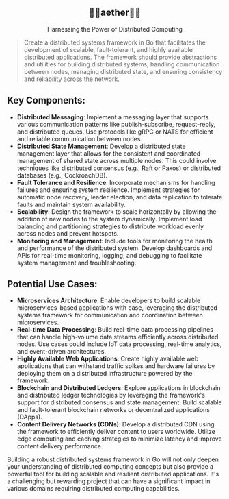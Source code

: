 <div align=center>
    <h2>🏋️‍♀️aether🏋️‍♀️</h2>
    <p>Harnessing the Power of Distributed Computing</p>
</div>


> Create a distributed systems framework in Go that facilitates the development of scalable, fault-tolerant, and highly available distributed applications. The framework should provide abstractions and utilities for building distributed systems, handling communication between nodes, managing distributed state, and ensuring consistency and reliability across the network.

## Key Components:

- **Distributed Messaging**: Implement a messaging layer that supports various communication patterns like publish-subscribe, request-reply, and distributed queues. Use protocols like gRPC or NATS for efficient and reliable communication between nodes.
- **Distributed State Management**: Develop a distributed state management layer that allows for the consistent and coordinated management of shared state across multiple nodes. This could involve techniques like distributed consensus (e.g., Raft or Paxos) or distributed databases (e.g., CockroachDB).
- **Fault Tolerance and Resilience**: Incorporate mechanisms for handling failures and ensuring system resilience. Implement strategies for automatic node recovery, leader election, and data replication to tolerate faults and maintain system availability.
- **Scalability**: Design the framework to scale horizontally by allowing the addition of new nodes to the system dynamically. Implement load balancing and partitioning strategies to distribute workload evenly across nodes and prevent hotspots.
- **Monitoring and Management**: Include tools for monitoring the health and performance of the distributed system. Develop dashboards and APIs for real-time monitoring, logging, and debugging to facilitate system management and troubleshooting.

## Potential Use Cases:

- **Microservices Architecture**: Enable developers to build scalable microservices-based applications with ease, leveraging the distributed systems framework for communication and coordination between microservices.
- **Real-time Data Processing**: Build real-time data processing pipelines that can handle high-volume data streams efficiently across distributed nodes. Use cases could include IoT data processing, real-time analytics, and event-driven architectures.
- **Highly Available Web Applications**: Create highly available web applications that can withstand traffic spikes and hardware failures by deploying them on a distributed infrastructure powered by the framework.
- **Blockchain and Distributed Ledgers**: Explore applications in blockchain and distributed ledger technologies by leveraging the framework's support for distributed consensus and state management. Build scalable and fault-tolerant blockchain networks or decentralized applications (DApps).
- **Content Delivery Networks (CDNs)**: Develop a distributed CDN using the framework to efficiently deliver content to users worldwide. Utilize edge computing and caching strategies to minimize latency and improve content delivery performance.

Building a robust distributed systems framework in Go will not only deepen your understanding of distributed computing concepts but also provide a powerful tool for building scalable and resilient distributed applications. It's a challenging but rewarding project that can have a significant impact in various domains requiring distributed computing capabilities.
